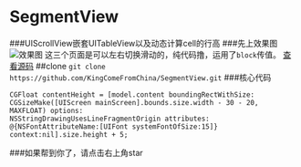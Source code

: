 # SegmentView
###UIScrollView嵌套UITableView以及动态计算cell的行高
###先上效果图
![效果图](http://upload-images.jianshu.io/upload_images/3873966-126567d871234e3e.png?imageMogr2/auto-orient/strip%7CimageView2/2/w/1240)
这三个页面是可以左右切换滑动的，纯代码撸，运用了<code>block</code>传值。
[查看源码](https://github.com/KingComeFromChina/SegmentView.git)
##clone
`
git clone https://github.com/KingComeFromChina/SegmentView.git
`
###核心代码
```
CGFloat contentHeight = [model.content boundingRectWithSize:
CGSizeMake([UIScreen mainScreen].bounds.size.width - 30 - 20, MAXFLOAT) options:
NSStringDrawingUsesLineFragmentOrigin attributes:
@{NSFontAttributeName:[UIFont systemFontOfSize:15]}
context:nil].size.height + 5;
```
###如果帮到你了，请点击右上角star
